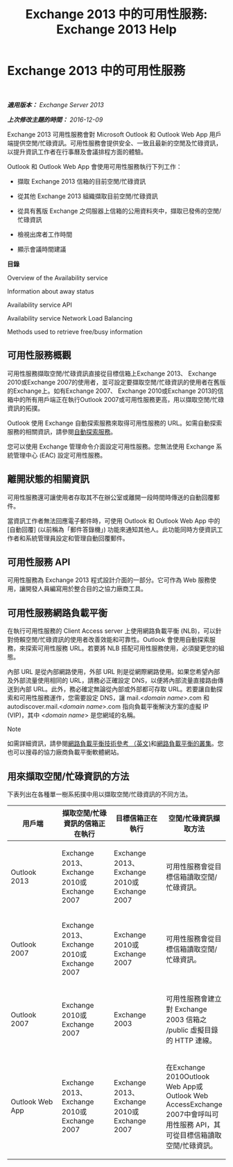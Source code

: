 ﻿---
title: 'Exchange 2013 中的可用性服務: Exchange 2013 Help'
TOCTitle: Exchange 2013 中的可用性服務
ms:assetid: 9722dea2-2bf8-437c-85c0-3ab65b8a07b9
ms:mtpsurl: https://technet.microsoft.com/zh-tw/library/Bb232134(v=EXCHG.150)
ms:contentKeyID: 52062564
ms.date: 05/21/2018
mtps_version: v=EXCHG.150
ms.translationtype: MT
---

# Exchange 2013 中的可用性服務

 

_**適用版本：** Exchange Server 2013_

_**上次修改主題的時間：** 2016-12-09_

Exchange 2013 可用性服務會對 Microsoft Outlook 和 Outlook Web App 用戶端提供空閒/忙碌資訊。可用性服務會提供安全、一致且最新的空閒及忙碌資訊，以提升資訊工作者在行事曆及會議排程方面的體驗。

Outlook 和 Outlook Web App 會使用可用性服務執行下列工作：

  - 擷取 Exchange 2013 信箱的目前空閒/忙碌資訊

  - 從其他 Exchange 2013 組織擷取目前空閒/忙碌資訊

  - 從具有舊版 Exchange 之伺服器上信箱的公用資料夾中，擷取已發佈的空閒/忙碌資訊

  - 檢視出席者工作時間

  - 顯示會議時間建議

**目錄**

Overview of the Availability service

Information about away status

Availability service API

Availability service Network Load Balancing

Methods used to retrieve free/busy information

## 可用性服務概觀

可用性服務擷取空閒/忙碌資訊直接從目標信箱上Exchange 2013、 Exchange 2010或Exchange 2007的使用者，並可設定要擷取空閒/忙碌資訊的使用者在舊版的Exchange上。如有Exchange 2007、 Exchange 2010或Exchange 2013的信箱中的所有用戶端正在執行Outlook 2007或可用性服務更高，用以擷取空閒/忙碌資訊的拓撲。

Outlook 使用 Exchange 自動探索服務來取得可用性服務的 URL。如需自動探索服務的相關資訊，請參閱[自動探索服務](autodiscover-service-for-exchange-2013.md)。

您可以使用 Exchange 管理命令介面設定可用性服務。您無法使用 Exchange 系統管理中心 (EAC) 設定可用性服務。

## 離開狀態的相關資訊

可用性服務還可讓使用者存取其不在辦公室或離開一段時間時傳送的自動回覆郵件。

當資訊工作者無法回應電子郵件時，可使用 Outlook 和 Outlook Web App 中的 \[自動回覆\] (以前稱為「郵件答錄機」) 功能來通知其他人。此功能同時方便資訊工作者和系統管理員設定和管理自動回覆郵件。

## 可用性服務 API

可用性服務為 Exchange 2013 程式設計介面的一部分。它可作為 Web 服務使用，讓開發人員編寫用於整合目的之協力廠商工具。

## 可用性服務網路負載平衡

在執行可用性服務的 Client Access server 上使用網路負載平衡 (NLB)，可以針對倚賴空閒/忙碌資訊的使用者改善效能和可靠性。Outlook 會使用自動探索服務，來探索可用性服務 URL。若要將 NLB 搭配可用性服務使用，必須變更您的組態。

內部 URL 是從內部網路使用，外部 URL 則是從網際網路使用。如果您希望內部及外部流量使用相同的 URL，請務必正確設定 DNS，以便將內部流量直接路由傳送到內部 URL。此外，務必確定無論從內部或外部都可存取 URL。若要讓自動探索和可用性服務運作，您需要設定 DNS，讓 mail.\<*domain name*\>.com 和 autodiscover.mail.\<*domain name*\>.com 指向負載平衡解決方案的虛擬 IP (VIP)，其中 \<*domain name*\> 是您網域的名稱。


> [!NOTE]  
> 如需詳細資訊，請參閱<a href="https://go.microsoft.com/fwlink/p/?linkid=45959">網路負載平衡技術參考 （英文)</a>和<a href="https://go.microsoft.com/fwlink/p/?linkid=49315">網路負載平衡的叢集</a>。您也可以搜尋的協力廠商負載平衡軟體網站。




## 用來擷取空閒/忙碌資訊的方法

下表列出在各種單一樹系拓撲中用以擷取空閒/忙碌資訊的不同方法。


<table>
<colgroup>
<col style="width: 25%" />
<col style="width: 25%" />
<col style="width: 25%" />
<col style="width: 25%" />
</colgroup>
<thead>
<tr class="header">
<th>用戶端</th>
<th>擷取空閒/忙碌資訊的信箱正在執行</th>
<th>目標信箱正在執行</th>
<th>空閒/忙碌資訊擷取方法</th>
</tr>
</thead>
<tbody>
<tr class="odd">
<td><p>Outlook 2013</p></td>
<td><p>Exchange 2013、 Exchange 2010或Exchange 2007</p></td>
<td><p>Exchange 2013、 Exchange 2010或Exchange 2007</p></td>
<td><p>可用性服務會從目標信箱讀取空閒/忙碌資訊。</p></td>
</tr>
<tr class="even">
<td><p>Outlook 2007</p></td>
<td><p>Exchange 2013、 Exchange 2010或Exchange 2007</p></td>
<td><p>Exchange 2010或Exchange 2007</p></td>
<td><p>可用性服務會從目標信箱讀取空閒/忙碌資訊。</p></td>
</tr>
<tr class="odd">
<td><p>Outlook 2007</p></td>
<td><p>Exchange 2010或Exchange 2007</p></td>
<td><p>Exchange 2003</p></td>
<td><p>可用性服務會建立對 Exchange 2003 信箱之 /public 虛擬目錄的 HTTP 連線。</p></td>
</tr>
<tr class="even">
<td><p>Outlook Web App</p></td>
<td><p>Exchange 2013、 Exchange 2010或Exchange 2007</p></td>
<td><p>Exchange 2013、 Exchange 2010或Exchange 2007</p></td>
<td><p>在Exchange 2010Outlook Web App或Outlook Web AccessExchange 2007中會呼叫可用性服務 API，其可從目標信箱讀取空閒/忙碌資訊。</p></td>
</tr>
</tbody>
</table>

